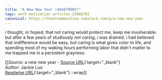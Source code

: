 ```yaml
---
title: "A New New Year (468479903)"
tags: work motivation articles-23966782
canonical: https://thedreammachine.substack.com/p/a-new-new-year
---
```


i thought, or hoped, that not caring would protect me, keep me invulnerable. but after a few years of studiously *not caring*, i was drained. i had believed that indifference would be easy. but caring is what gives color to life, and spending most of my waking hours performing labor that didn't matter to me trapped me in a persistent grayness.


[[_Source_: a new new year - [Source URL](https://thedreammachine.substack.com/p/a-new-new-year){:target="_blank"}<br>
_Author_: Jackie Luo<br>
[Readwise URL](https://readwise.io/open/468479903){:target="_blank"}
::wrap]]